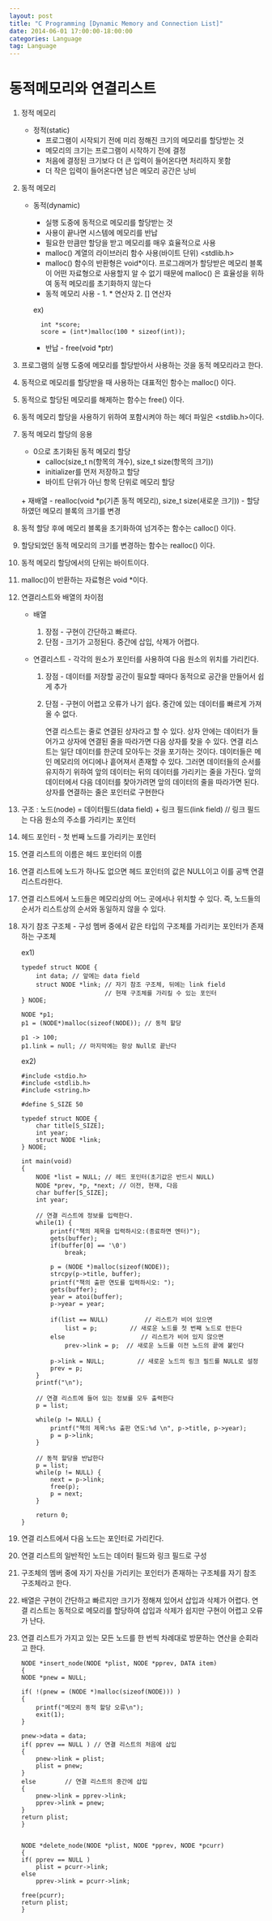 ```yaml
---
layout: post
title: "C Programming [Dynamic Memory and Connection List]"
date: 2014-06-01 17:00:00-18:00:00
categories: Language
tag: Language
---
```


# 동적메모리와 연결리스트

1. 정적 메모리 
    - 정적(static)  
        + 프로그램이 시작되기 전에 미리 정해진 크기의 메모리를 할당받는 것  
        + 메모리의 크기는 프로그램이 시작하기 전에 결정  
        + 처음에 결정된 크기보다 더 큰 입력이 들어온다면 처리하지 못함  
        + 더 작은 입력이 들어온다면 남은 메모리 공간은 낭비  

2. 동적 메모리
    - 동적(dynamic)
        + 실행 도중에 동적으로 메모리를 할당받는 것   
        + 사용이 끝나면 시스템에 메모리를 반납  
        + 필요한 만큼만 할당을 받고 메모리를 매우 효율적으로 사용  
        + malloc() 계열의 라이브러리 함수 사용(바이트 단위) <stdlib.h>  
        + malloc() 함수의 반환형은 void*이다. 프로그래머가 할당받은 메모리 블록이 어떤 자료형으로 사용할지 알 수 없기 때문에 malloc() 은 효율성을 위하여 동적 메모리를 초기화하지 않는다  
        + 동적 메모리 사용 - 1. * 연산자 2. [] 연산자  

         ex) 

            int *score;
            score = (int*)malloc(100 * sizeof(int));

        + 반납 - free(void *ptr)  

3. 프로그램의 실행 도중에 메모리를 할당받아서 사용하는 것을 동적 메모리라고 한다.

4. 동적으로 메모리를 할당받을 때 사용하는 대표적인 함수는 malloc() 이다.

5. 동적으로 할당된 메모리를 해제하는 함수는 free() 이다.

6. 동적 메모리 할당을 사용하기 위하여 포함시켜야 하는 헤더 파일은 <stdlib.h>이다.

7. 동적 메모리 할당의 응용  
    + 0으로 초기화된 동적 메모리 할당   
        - calloc(size_t n(항목의 개수), size_t size(항목의 크기))  
        - initializer를 먼저 저장하고 할당  
        - 바이트 단위가 아닌 항목 단위로 메모리 할당  
    <br>
    + 재배열  
        - realloc(void *p(기존 동적 메모리), size_t size(새로운 크기))  
        - 할당하였던 메모리 블록의 크기를 변경  

8. 동적 할당 후에 메모리 블록을 초기화하여 넘겨주는 함수는 calloc() 이다.

9. 할당되었던 동적 메모리의 크기를 변경하는 함수는 realloc() 이다.

10. 동적 메모리 할당에서의 단위는 바이트이다.

11. malloc()이 반환하는 자료형은 void *이다.

12. 연결리스트와 배열의 차이점  
    + 배열  
        1) 장점 - 구현이 간단하고 빠르다.  
        2) 단점 - 크기가 고정된다. 중간에 삽입, 삭제가 어렵다.  

    + 연결리스트 - 각각의 원소가 포인터를 사용하여 다음 원소의 위치를 가리킨다.  
        1) 장점 - 데이터를 저장할 공간이 필요할 때마다 동적으로 공간을 만들어서 쉽게 추가  
        2) 단점 - 구현이 어렵고 오류가 나기 쉽다. 중간에 있는 데이터를 빠르게 가져올 수 없다.  

            연결 리스트는 줄로 연결된 상자라고 할 수 있다. 
            상자 안에는 데이터가 들어가고 상자에 연결된 줄을 따라가면 다음 상자를 찾을 수 있다. 
            연결 리스트는 일단 데이터를 한군데 모아두는 것을 포기하는 것이다. 
            데이터들은 메인 메모리의 어디에나 흩어져서 존재할 수 있다. 
            그러면 데이터들의 순서를 유지하기 위하여 앞의 데이터는 뒤의 데이터를 가리키는 줄을 가진다. 
            앞의 데이터에서 다음 데이터를 찾아가려면 앞의 데이터의 줄을 따라가면 된다.  
            상자를 연결하는 줄은 포인터로 구현한다

13. 구조 : 노드(node) = 데이터필드(data field) + 링크 필드(link field) // 링크 필드는 다음 원소의 주소를 가리키는 포인터

14. 헤드 포인터 - 첫 번째 노드를 가리키는 포인터

15. 연결 리스트의 이름은 헤드 포인터의 이름

16. 연결 리스트에 노드가 하나도 없으면 헤드 포인터의 값은 NULL이고 이를 공백 연결 리스트라한다.

17. 연결 리스트에서 노드들은 메모리상의 어느 곳에서나 위치할 수 있다. 즉, 노드들의 순서가 리스트상의 순서와 동일하지 않을 수 있다.

18. 자기 참조 구조체 - 구성 멤버 중에서 같은 타입의 구조체를 가리키는 포인터가 존재하는 구조체

    ex1)

        typedef struct NODE {
            int data; // 앞에는 data field
            struct NODE *link; // 자기 참조 구조체, 뒤에는 link field
                               // 현재 구조체를 가리킬 수 있는 포인터
        } NODE;
 
        NODE *p1;
        p1 = (NODE*)malloc(sizeof(NODE)); // 동적 할당
        
        p1 -> 100;
        p1.link = null; // 마지막에는 항상 Null로 끝난다

    ex2)

        #include <stdio.h>
        #include <stdlib.h>
        #include <string.h>
        
        #define S_SIZE 50
        
        typedef struct NODE {
            char title[S_SIZE];
            int year;
            struct NODE *link;
        } NODE;
        
        int main(void)
        {
            NODE *list = NULL; // 헤드 포인터(초기값은 반드시 NULL)
            NODE *prev, *p, *next; // 이전, 현재, 다음
            char buffer[S_SIZE];
            int year;
        
            // 연결 리스트에 정보를 입력한다.
            while(1) {
                printf("책의 제목을 입력하시오:(종료하면 엔터)");
                gets(buffer);
                if(buffer[0] == '\0')
                    break;
        
                p = (NODE *)malloc(sizeof(NODE));
                strcpy(p->title, buffer);
                printf("책의 출판 연도를 입력하시오: ");
                gets(buffer);
                year = atoi(buffer);
                p->year = year;
        
                if(list == NULL)          // 리스트가 비어 있으면
                    list = p;         // 새로운 노드를 첫 번째 노드로 만든다
                else                     // 리스트가 비어 있지 않으면
                    prev->link = p;  // 새로운 노드를 이전 노드의 끝에 붙인다
        
                p->link = NULL;         // 새로운 노드의 링크 필드를 NULL로 설정
                prev = p;
            }
            printf("\n");
        
            // 연결 리스트에 들어 있는 정보를 모두 출력한다
            p = list;
            
            while(p != NULL) {
                printf("책의 제목:%s 출판 연도:%d \n", p->title, p->year);
                p = p->link;
            }
        
            // 동적 할당을 반납한다
            p = list;
            while(p != NULL) {
                next = p->link;
                free(p);
                p = next;
            }
        
            return 0;
        }

19. 연결 리스트에서 다음 노드는 포인터로 가리킨다.

20. 연결 리스트의 일반적인 노드는 데이터 필드와 링크 필드로 구성

21. 구조체의 멤버 중에 자기 자신을 가리키는 포인터가 존재하는 구조체를 자기 참조 구조체라고 한다.

22. 배열은 구현이 간단하고 빠르지만 크기가 정해져 있어서 삽입과 삭제가 어렵다. 연결 리스트는 동적으로 메모리를 할당하여 삽입과 삭제가 쉽지만 구현이 어렵고 오류가 난다.

23. 연결 리스트가 가지고 있는 모든 노드를 한 번씩 차례대로 방문하는 연산을 순회라고 한다.

        NODE *insert_node(NODE *plist, NODE *pprev, DATA item)
        {
        NODE *pnew = NULL;

        if( !(pnew = (NODE *)malloc(sizeof(NODE))) )
        {
            printf("메모리 동적 할당 오류\n");
            exit(1);
        }

        pnew->data = data;
        if( pprev == NULL )	// 연결 리스트의 처음에 삽입
        {
            pnew->link = plist;
            plist = pnew;
        }
        else 		// 연결 리스트의 중간에 삽입
        {
            pnew->link = pprev->link;
            pprev->link = pnew;
        }
        return plist;
        }


        NODE *delete_node(NODE *plist, NODE *pprev, NODE *pcurr)
        {
        if( pprev == NULL )
            plist = pcurr->link;
        else 
            pprev->link = pcurr->link;

        free(pcurr);
        return plist;
        }
